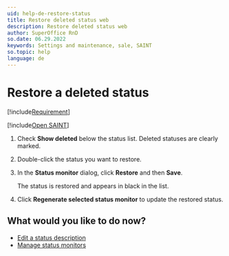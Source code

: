 ```yaml
---
uid: help-de-restore-status
title: Restore deleted status web
description: Restore deleted status web
author: SuperOffice RnD
so.date: 06.29.2022
keywords: Settings and maintenance, sale, SAINT
so.topic: help
language: de
---
```


# Restore a deleted status

[!include[Requirement](../includes/note-saint-req.md)]

<!-- markdownlint-disable-file MD029 -->
[!include[Open SAINT](includes/open-saint-select-tab.md)]

1. Check **Show deleted** below the status list. Deleted statuses are clearly marked.

1. Double-click the status you want to restore.

1. In the **Status monitor** dialog, click **Restore** and then **Save**.

    The status is restored and appears in black in the list.

1. Click **Regenerate selected status monitor** to update the restored status.

## What would you like to do now?

* [Edit a status description][1]
* [Manage status monitors][2]

<!-- Referenced links -->
[1]: edit-status.md
[2]: manage-status-monitors.md

<!-- Referenced images -->

